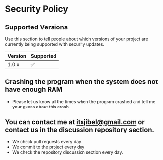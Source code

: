 # Security Policy

## Supported Versions

Use this section to tell people about which versions of your project are
currently being supported with security updates.

| Version | Supported          |
| ------- | ------------------ |
| 1.0.x   |         ✅         |

## Crashing the program when the system does not have enough RAM

+ Please let us know all the times when the program crashed and tell me your guess about this crash
## You can contact me at itsjibel@gmail.com or contact us in the discussion repository section.
+ We check pull requests every day
+ We commit to the project every day
+ We check the repository discussion section every day.
